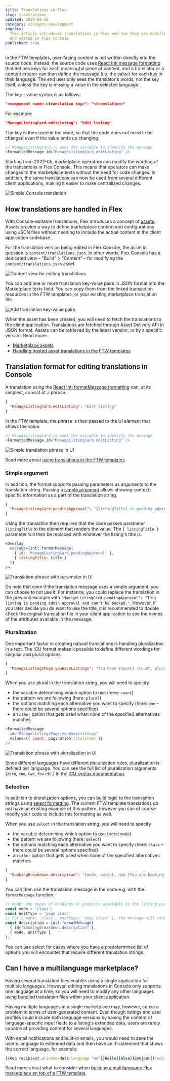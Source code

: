 ```yaml
---
title: Translations in Flex
slug: translations
updated: 2022-05-16
category: concepts-development
ingress:
  This article introduces translations in Flex and how they are modified
  and edited in Flex Console
published: true
---
```


In the FTW templates, user-facing content is not written directly into
the source code. Instead, the source code uses
[React Intl message formatting](https://formatjs.io/docs/intl#formatmessage)
that defines keys for each meaningful piece of content, and a translator
or a content creator can then define the message (i.e. the value) for
each key in their language. The end user only sees the translator's
words, not the key itself, unless the key is missing a value in the
selected language.

The key - value syntax is as follows:

```json
"<component name>.<translation key>": "<translation>"
```

For example:

```json
"ManageListingCard.editListing": "Edit listing"
```

The key is then used in the code, so that the code does not need to be
changed even if the value ends up changing.

```js
// ManageListingCard.js uses the variable to identify the message
<FormattedMessage id="ManageListingCard.editListing" />
```

Starting from 2022-05, marketplace operators can modify the wording of
the translations in Flex Console. This means that operators can make
changes to the marketplace texts without the need for code changes. In
addition, the same translations can now be used from several different
client applications, making it easier to make centralized changes.

![Simple Console translation](./translation_simple.png)

## How translations are handled in Flex

With Console-editable translations, Flex introduces a concept of
[assets](/references/assets/). Assets provide a way to define
marketplace content and configurations using JSON files without needing
to include the actual content in the client application codebase.

For the translation version being edited in Flex Console, the asset in
question is `content/translations.json`. In other words, Flex Console
has a dedicated view – "Build" > "Content" – for modifying the
`content/translations.json` asset.

![Content view for editing translations](./translation_start.png)

You can add one or more translation key-value pairs in JSON format into
the Marketplace texts field. You can copy them from the linked
transaction resources in the FTW templates, or your existing marketplace
translation file.

![Add translation key-value pairs](./translation_edit.png)

When the asset has been created, you will need to fetch the translations
to the client application. Translations are fetched through Asset
Delivery API in JSON format. Assets can be retrieved by the latest
version, or by a specific version. Read more:

- [Marketplace assets](/references/assets/)
- [Handling hosted asset translations in the FTW templates](/ftw/hosted-translations/)

## Translation format for editing translations in Console

A translation using the
[React Intl formatMessage formatting](https://formatjs.io/docs/intl#formatmessage)
can, at its simplest, consist of a phrase.

```json
{
  "ManageListingCard.editListing": "Edit listing"
}
```

In the FTW template, the phrase is then passed to the UI element that
shows the value.

```js
// ManageListingCard.js uses the variable to identify the message
<FormattedMessage id="ManageListingCard.editListing" />
```

![Simple translation phrase in UI](./translations_UI_simple.png)

Read more about
[using translations in the FTW templates](/ftw/how-to-change-ftw-bundled-translations/#using-the-translations).

### Simple argument

In addition, the format supports passing parameters as arguments to the
translation string. Passing a
[simple argument](https://formatjs.io/docs/core-concepts/icu-syntax/#simple-argument)
allows showing context-specific information as a part of the translation
string.

```json
{
  "ManageListingCard.pendingApproval": "{listingTitle} is pending admin approval and can't be booked."
}
```

Using the translation then requires that the code passes parameter
`listingTitle` to the element that renders the value. The
`{ listingTitle }` parameter will then be replaced with whatever the
listing's title is.

```jsx
<Overlay
  message={intl.formatMessage(
    { id: 'ManageListingCard.pendingApproval' },
    { listingTitle: title }
  )}
/>
```

![Translation phrase with parameter in UI](./translations_UI_parameter.png)

Do note that even if the translation message uses a simple argument, you
can choose to not use it. For instance, you could replace the
translation in the previous example with
`"ManageListingCard.pendingApproval": "This listing is pending admin approval and can't be booked."`.
However, if you later decide you do want to use the title, it is
recommended to double check the original translation file in your client
application to see the names of the attributes available in the message.

### Pluralization

One important factor in creating natural translations is handling
pluralization in a text. The ICU format makes it possible to define
different wordings for singular and plural options.

```json
{
  "ManageListingsPage.youHaveListings": "You have {count} {count, plural, one {listing} other {listings}}"
}
```

When you use plural in the translation string, you will need to specify

- the variable determining which option to use (here: `count`)
- the pattern we are following (here: `plural`)
- the options matching each alternative you want to specify (here: `one`
  – there could be several options specified)
- an `other` option that gets used when none of the specified
  alternatives matches

```js
<FormattedMessage
  id="ManageListingsPage.youHaveListings"
  values={{ count: pagination.totalItems }}
/>
```

![Translation phrase with pluralization in UI](./translations_UI_plural.png)

Since different languages have different pluralization rules,
pluralization is defined per language. You can see the full list of
pluralization arguments (`zero`, `one`, `two`, `few` etc.) in the
[ICU syntax documentation](https://formatjs.io/docs/core-concepts/icu-syntax/#plural-format).

### Selection

In addition to pluralization options, you can build logic to the
translation strings using
[select formatting](https://formatjs.io/docs/core-concepts/icu-syntax/#select-format).
The current FTW template translations do not have an existing example of
this pattern, however you can of course modify your code to include this
formatting as well.

When you use `select` in the translation string, you will need to
specify

- the variable determining which option to use (here: `mode`)
- the pattern we are following (here: `select`)
- the options matching each alternative you want to specify (here:
  `class` – there could be several options specified)
- an `other` option that gets used when none of the specified
  alternatives matches

```json
{
  "BookingBreakdown.description": "{mode, select, day {You are booking the following time span:} night {You are booking the following time span:} other {You are booking the following {unitType}:}}"
}
```

You can then use the translation message in the code e.g. with the
`formatMessage` function:

```js
// mode: the types of bookings or products available on the listing page, e.g. class, package, day, night
const mode = 'class';
const unitType = 'yoga class'
// For { mode: 'class', unitType: 'yoga class' }, the message will read "You are booking the following yoga class.".
const description = intl.formatMessage(
  { id="BookingBreakdown.description" },
  { mode, unitType }
);
```

You can use select for cases where you have a predetermined list of
options you will encounter that require different translation strings.

## Can I have a multilanguage marketplace?

Having several translation files enables using a single application for
multiple languages. However, editing translations in Console only
supports one language at a time, so you will need to modify any other
languages using bundled translation files within your client
application.

Having multiple languages in a single marketplace may, however, cause a
problem in terms of user-generated content. Even though listings and
user profiles could include both language versions by saving the content
of language-specific input fields to a listing's extended data, users
are rarely capable of providing content for several languages.

With email notifications and built-in emails, you would need to save the
user's language to extended data and then have an if-statement that
shows the correct language, for example:

```js
{{#eq recipient.private-data.language "en"}}Hello{{else}}Bonjour{{/eq}}
```

Read more about what to consider when
[building a multilanguage Flex marketplace on top of a FTW template](/ftw/how-to-change-ftw-language/#developing-ftw-into-a-multilanguage-marketplace).
